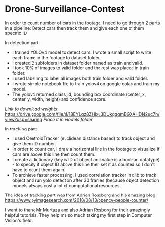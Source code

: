 # Drone-Surveillance-Contest

In order to count number of cars in the footage, I need to go through 2 parts in a pipeline: Detect cars then track them and give each one of them specific ID

In detection part:

- I trained YOLOv4 model to detect cars. I wrote a small script to write each frame in the footage to dataset folder.
- I created 2 subfolders in dataset folder named as train and valid.
- I took 10% of images to valid folder and the rest was placed in train folder.
- I used labelImg to label all images both train folder and valid folder.
- I wrote simple notebook file to train yolov4 on google colab and train my model.
- The yolov4 returned class_id, bounding box coordinate (center_x, center_y, width, height) and confidence score.

*Link to download weights*: https://drive.google.com/file/d/18EYLqz8ZHlxu3DUkqqqmBGXAHDN2uc7h/view?usp=sharing
*Place it in models folder*

In tracking part:
- I used CentroidTracker (euclidean distance based) to track object and give them ID number. 
- In order to count car, I draw a horizontal line in the footage to visualize if cars are above this line then count them. 
- I create a dictionary (key is ID of object and value is a boolean datatype) - to specify if object ID above this line then set it as counted so I don't have to count them again.
- To archieve faster processing, I used correlation tracker in dlib to track object and run yolo detection after 30 frames (because object detection models always cost a lot of computational resources.

The idea of tracking part was from Adrian Roseborg and his amazing blog: https://www.pyimagesearch.com/2018/08/13/opencv-people-counter/

I want to thank Mr Murtaza and also Adrian Rosborg for their amazingly helpful tutorials. They help me so much taking my first step in Computer Vision's field.
